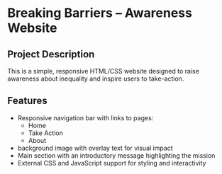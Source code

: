 # Breaking Barriers – Awareness Website

## Project Description

This is a simple, responsive HTML/CSS website designed to raise awareness about inequality and inspire users to take-action.

## Features

- Responsive navigation bar with links to pages:
  - Home
  - Take Action
  - About
- background image with overlay text for visual impact
- Main section with an introductory message highlighting the mission
- External CSS and JavaScript support for styling and interactivity
